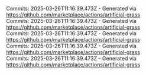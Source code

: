 Commits: 2025-03-26T11:16:39.473Z - Generated via https://github.com/marketplace/actions/artificial-grass
<br>
Commits: 2025-03-26T11:16:39.473Z - Generated via https://github.com/marketplace/actions/artificial-grass
<br>
Commits: 2025-03-26T11:16:39.473Z - Generated via https://github.com/marketplace/actions/artificial-grass
<br>
Commits: 2025-03-26T11:16:39.473Z - Generated via https://github.com/marketplace/actions/artificial-grass
<br>
Commits: 2025-03-26T11:16:39.473Z - Generated via https://github.com/marketplace/actions/artificial-grass
<br>
